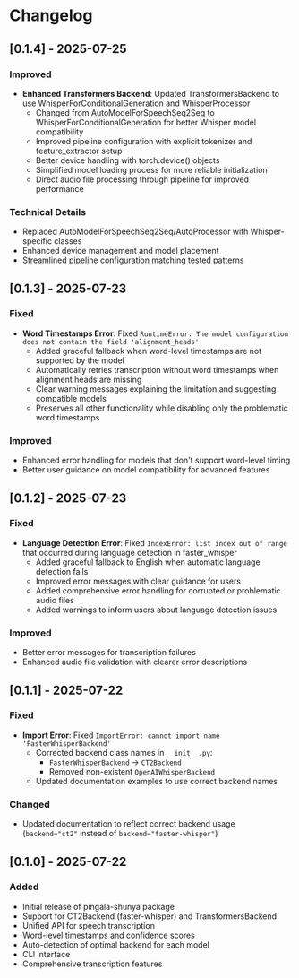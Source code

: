 # Changelog

## [0.1.4] - 2025-07-25

### Improved
- **Enhanced Transformers Backend**: Updated TransformersBackend to use WhisperForConditionalGeneration and WhisperProcessor
  - Changed from AutoModelForSpeechSeq2Seq to WhisperForConditionalGeneration for better Whisper model compatibility
  - Improved pipeline configuration with explicit tokenizer and feature_extractor setup
  - Better device handling with torch.device() objects
  - Simplified model loading process for more reliable initialization
  - Direct audio file processing through pipeline for improved performance

### Technical Details
- Replaced AutoModelForSpeechSeq2Seq/AutoProcessor with Whisper-specific classes
- Enhanced device management and model placement
- Streamlined pipeline configuration matching tested patterns

## [0.1.3] - 2025-07-23

### Fixed
- **Word Timestamps Error**: Fixed `RuntimeError: The model configuration does not contain the field 'alignment_heads'` 
  - Added graceful fallback when word-level timestamps are not supported by the model
  - Automatically retries transcription without word timestamps when alignment heads are missing
  - Clear warning messages explaining the limitation and suggesting compatible models
  - Preserves all other functionality while disabling only the problematic word timestamps

### Improved
- Enhanced error handling for models that don't support word-level timing
- Better user guidance on model compatibility for advanced features

## [0.1.2] - 2025-07-23

### Fixed
- **Language Detection Error**: Fixed `IndexError: list index out of range` that occurred during language detection in faster_whisper
  - Added graceful fallback to English when automatic language detection fails
  - Improved error messages with clear guidance for users
  - Added comprehensive error handling for corrupted or problematic audio files
  - Added warnings to inform users about language detection issues

### Improved
- Better error messages for transcription failures
- Enhanced audio file validation with clearer error descriptions

## [0.1.1] - 2025-07-22

### Fixed
- **Import Error**: Fixed `ImportError: cannot import name 'FasterWhisperBackend'` 
  - Corrected backend class names in `__init__.py`:
    - `FasterWhisperBackend` → `CT2Backend`
    - Removed non-existent `OpenAIWhisperBackend`
  - Updated documentation examples to use correct backend names

### Changed
- Updated documentation to reflect correct backend usage (`backend="ct2"` instead of `backend="faster-whisper"`)

## [0.1.0] - 2025-07-22

### Added
- Initial release of pingala-shunya package
- Support for CT2Backend (faster-whisper) and TransformersBackend
- Unified API for speech transcription
- Word-level timestamps and confidence scores
- Auto-detection of optimal backend for each model
- CLI interface
- Comprehensive transcription features 